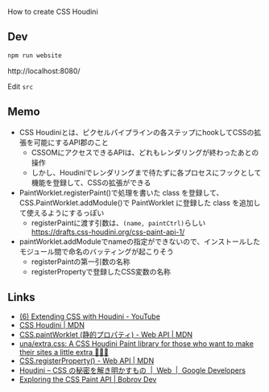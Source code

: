 How to create CSS Houdini

## Dev

```bash
npm run website
```
http://localhost:8080/

Edit `src`

## Memo
- CSS Houdiniとは、ピクセルパイプラインの各ステップにhookしてCSSの拡張を可能にするAPI郡のこと
  - CSSOMにアクセスできるAPIは、どれもレンダリングが終わったあとの操作
  - しかし、Houdiniでレンダリングまで待たずに各プロセスにフックとして機能を登録して、CSSの拡張ができる
- PaintWorklet.registerPaint()で処理を書いた class を登録して、CSS.PaintWorklet.addModule()で PaintWorklet に登録した class を追加して使えるようにするっぽい
  - registerPaintに渡す引数は、`(name, paintCtrl)`らしい https://drafts.css-houdini.org/css-paint-api-1/
- paintWorklet.addModuleでnameの指定ができないので、インストールしたモジュール間で命名のバッティングが起こりそう
  - registerPaintの第一引数の名称
  - registerPropertyで登録したCSS変数の名称

## Links

- [\(6\) Extending CSS with Houdini \- YouTube](https://www.youtube.com/watch?v=5eBar5TI71M)
- [CSS Houdini \| MDN](https://developer.mozilla.org/ja/docs/Web/Houdini)
- [CSS\.paintWorklet \(静的プロパティ\) \- Web API \| MDN](https://developer.mozilla.org/ja/docs/Web/API/CSS/paintWorklet)
- [una/extra\.css: A CSS Houdini Paint library for those who want to make their sites a little extra 💁🏻‍♀️](https://github.com/una/extra.css#readme)
- [CSS\.registerProperty\(\) \- Web API \| MDN](https://developer.mozilla.org/ja/docs/Web/API/CSS/RegisterProperty)
- [Houdini – CSS の秘密を解き明かすもの  \|  Web  \|  Google Developers](https://developers.google.com/web/updates/2016/05/houdini?hl=ja)
- [Exploring the CSS Paint API \| Bobrov Dev](https://bobrov.dev/blog/exploring-the-css-paint-api/)